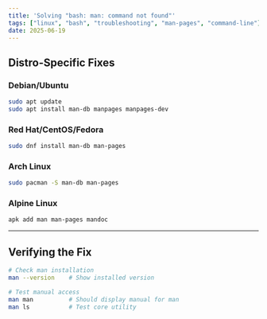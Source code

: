 ```yaml
---
title: 'Solving "bash: man: command not found"'
tags: ["linux", "bash", "troubleshooting", "man-pages", "command-line"]
date: 2025-06-19
---
```


## **Distro-Specific Fixes**

### **Debian/Ubuntu**
```bash
sudo apt update
sudo apt install man-db manpages manpages-dev
```

### **Red Hat/CentOS/Fedora**
```bash
sudo dnf install man-db man-pages
```

### **Arch Linux**
```bash
sudo pacman -S man-db man-pages
```

### **Alpine Linux**
```bash
apk add man man-pages mandoc
```

---

## **Verifying the Fix**
```bash
# Check man installation
man --version    # Show installed version

# Test manual access
man man          # Should display manual for man
man ls           # Test core utility
```
